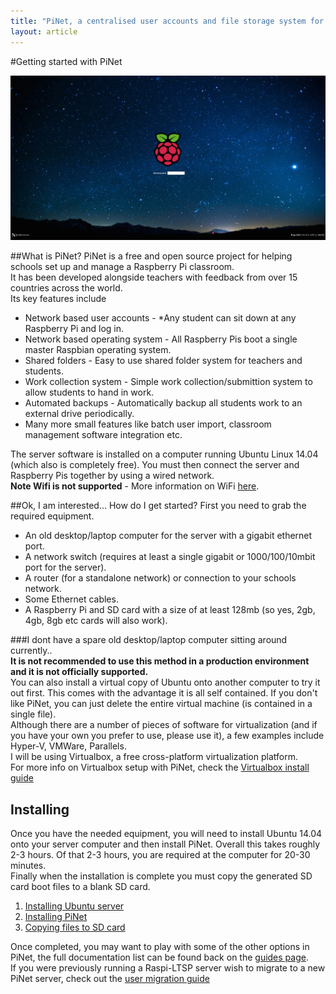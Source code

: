 ```yaml
---
title: "PiNet, a centralised user accounts and file storage system for a Raspberry Pi classroom."
layout: article
---
```


#Getting started with PiNet

![](/assets/images/raspi-login.jpeg)

##What is PiNet?
PiNet is a free and open source project for helping schools set up and manage a Raspberry Pi classroom.   
It has been developed alongside teachers with feedback from over 15 countries across the world.   
Its key features include   
- Network based user accounts - *Any student can sit down at any Raspberry Pi and log in.   
- Network based operating system - All Raspberry Pis boot a single master Raspbian operating system.   
- Shared folders - Easy to use shared folder system for teachers and students.    
- Work collection system - Simple work collection/submittion system to allow students to hand in work.   
- Automated backups - Automatically backup all students work to an external drive periodically.   
- Many more small features like batch user import, classroom management software integration etc.     

The server software is installed on a computer running Ubuntu Linux 14.04 (which also is completely free). You must then connect the server and Raspberry Pis together by using a wired network.   
**Note Wifi is not supported** - More information on WiFi [here](../faq.html).   
   
##Ok, I am interested... How do I get started?
First you need to grab the required equipment.   
- An old desktop/laptop computer for the server with a gigabit ethernet port.   
- A network switch (requires at least a single gigabit or 1000/100/10mbit port for the server).   
- A router (for a standalone network) or connection to your schools network.   
- Some Ethernet cables.    
- A Raspberry Pi and SD card with a size of at least 128mb (so yes, 2gb, 4gb, 8gb etc cards will also work).   

###I dont have a spare old desktop/laptop computer sitting around currently..    
**It is not recommended to use this method in a production environment and it is not officially supported.**   
You can also install a virtual copy of Ubuntu onto another computer to try it out first. This comes with the advantage it is all self contained. If you don't like PiNet, you can just delete the entire
virtual machine (is contained in a single file).    
Although there are a number of pieces of software for virtualization (and if you have your own you prefer to use, please use it), a few examples include Hyper-V, VMWare, Parallels.    
I will be using Virtualbox, a free cross-platform virtualization platform.   
For more info on Virtualbox setup with PiNet, check the [Virtualbox install guide](virtualbox.html)

Installing
-----------

Once you have the needed equipment, you will need to install Ubuntu 14.04 onto your server computer and then install PiNet.
Overall this takes roughly 2-3 hours. Of that 2-3 hours, you are required at the computer for 20-30 minutes.   
Finally when the installation is complete you must copy the generated SD card boot files to a blank SD card.

1. [Installing Ubuntu server](installing-ubuntu.html)
1. [Installing PiNet](installing-PiNet.html)
1. [Copying files to SD card](sd-card-copy.html)

Once completed, you may want to play with some of the other options in PiNet, the full documentation list can be found back on the [guides page](../guides.html).   
If you were previously running a Raspi-LTSP server wish to migrate to a new PiNet server, check out the [user migration guide](../manage-users/migration.html)   
